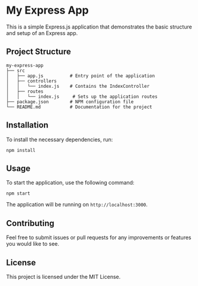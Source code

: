 # My Express App

This is a simple Express.js application that demonstrates the basic structure and setup of an Express app.

## Project Structure

```
my-express-app
├── src
│   ├── app.js          # Entry point of the application
│   ├── controllers
│   │   └── index.js    # Contains the IndexController
│   ├── routes
│   │   └── index.js     # Sets up the application routes
├── package.json        # NPM configuration file
└── README.md           # Documentation for the project
```

## Installation

To install the necessary dependencies, run:

```
npm install
```

## Usage

To start the application, use the following command:

```
npm start
```

The application will be running on `http://localhost:3000`.

## Contributing

Feel free to submit issues or pull requests for any improvements or features you would like to see.

## License

This project is licensed under the MIT License.